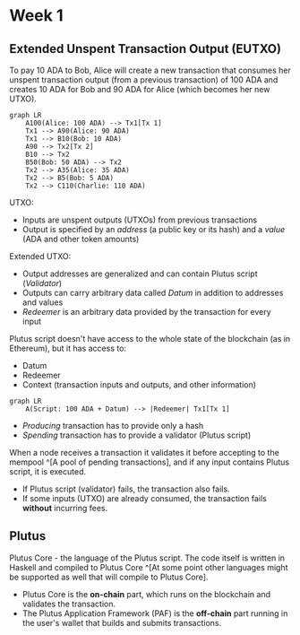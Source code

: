 # Week 1

## Extended Unspent Transaction Output (EUTXO)

To pay 10 ADA to Bob, Alice will create a new transaction that consumes her unspent transaction output (from a previous transaction) of 100 ADA and creates 10 ADA for Bob and 90 ADA for Alice (which becomes her new UTXO).

```mermaid  
graph LR
    A100(Alice: 100 ADA) --> Tx1[Tx 1]
    Tx1 --> A90(Alice: 90 ADA)
    Tx1 --> B10(Bob: 10 ADA)
    A90 --> Tx2[Tx 2]
    B10 --> Tx2
    B50(Bob: 50 ADA) --> Tx2
    Tx2 --> A35(Alice: 35 ADA)
    Tx2 --> B5(Bob: 5 ADA)
    Tx2 --> C110(Charlie: 110 ADA)
```

UTXO:

* Inputs are unspent outputs (UTXOs) from previous transactions
* Output is specified by an *address* (a public key or its hash) and a *value* (ADA and other token amounts)

Extended UTXO:

* Output addresses are generalized and can contain Plutus script (*Validator*)
* Outputs can carry arbitrary data called *Datum* in addition to addresses and values
* *Redeemer* is an arbitrary data provided by the transaction for every input

Plutus script doesn't have access to the whole state of the blockchain (as in Ethereum), but it has access to:

* Datum
* Redeemer
* Context (transaction inputs and outputs, and other information)

```mermaid  
graph LR
    A(Script: 100 ADA + Datum) --> |Redeemer| Tx1[Tx 1]
```

* *Producing* transaction has to provide only a hash
* *Spending* transaction has to provide a validator (Plutus script)

When a node receives a transaction it validates it before accepting to the mempool ^[A pool of pending transactions], and if any input contains Plutus script, it is executed. 

* If Plutus script (validator) fails, the transaction also fails.
* If some inputs (UTXO) are already consumed, the transaction fails **without** incurring fees.

## Plutus

Plutus Core - the language of the Plutus script. The code itself is written in Haskell and compiled to Plutus Core ^[At some point other languages might be supported as well that will compile to Plutus Core].

* Plutus Core is the **on-chain** part, which runs on the blockchain and validates the transaction.
* The Plutus Application Framework (PAF) is the **off-chain** part running in the user's wallet that builds and submits transactions.
